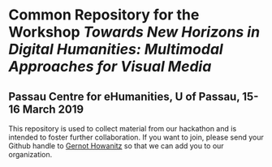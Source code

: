 # Common Repository for the Workshop *Towards New Horizons in Digital Humanities: Multimodal Approaches for Visual Media*
## Passau Centre for eHumanities, U of Passau, 15-16 March 2019

This repository is used to collect material from our hackathon and is intended to foster further collaboration. If you want to join, please send your Github handle to [Gernot Howanitz](mailto:gernot.howanitz@uni-passau.de) so that we can add you to our organization.
